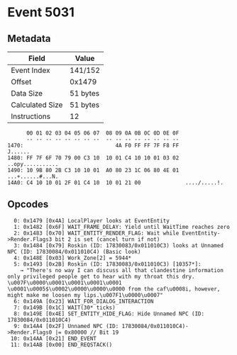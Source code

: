 # Event 5031

## Metadata

| Field           | Value    |
|-----------------|----------|
| Event Index     | 141/152  |
| Offset          | 0x1479   |
| Data Size       | 51 bytes |
| Calculated Size | 51 bytes |
| Instructions    | 12       |

```
      00 01 02 03 04 05 06 07  08 09 0A 0B 0C 0D 0E 0F
      -- -- -- -- -- -- -- --  -- -- -- -- -- -- -- --
1470:                             4A F0 FF FF 7F F8 FF           J......
1480: FF 7F 6F 70 79 00 C3 10  10 01 C4 10 10 01 03 02  ..opy...........
1490: 10 9B 80 2B C3 10 10 01  A0 80 23 1C 06 80 4E 01  ...+......#...N.
14A0: C4 10 10 01 2F 01 C4 10  10 01 21 00              ..../.....!.    
```

## Opcodes

```
  0: 0x1479 [0x4A] LocalPlayer looks at EventEntity
  1: 0x1482 [0x6F] WAIT_FRAME_DELAY: Yield until WaitTime reaches zero
  2: 0x1483 [0x70] WAIT_ENTITY_RENDER_FLAG: Wait while EventEntity->Render.Flags3 bit 2 is set (cancel turn if not)
  3: 0x1484 [0x79] Roskin (ID: 17830083/0x011010C3) looks at Unnamed NPC (ID: 17830084/0x011010C4) (Basic look)
  4: 0x148E [0x03] Work_Zone[2] = 5944*
  5: 0x1493 [0x2B] Roskin (ID: 17830083/0x011010C3) [10357*]:
    → "There's no way I can discuss all that clandestine information only privileged people get to hear with my throat this dry. \u007F\u0000\u0001\u0001\u0001\u0001 \u0001\u0005$\u0002\u0000\u0000\u0000 from the caf\u0008i, however, might make me loosen my lips.\u007F1\u0000\u0007"
  6: 0x149A [0x23] WAIT_FOR_DIALOG_INTERACTION
  7: 0x149B [0x1C] WAIT(30* ticks)
  8: 0x149E [0x4E] SET_ENTITY_HIDE_FLAG: Hide Unnamed NPC (ID: 17830084/0x011010C4)
  9: 0x14A4 [0x2F] Unnamed NPC (ID: 17830084/0x011010C4)->Render.Flags0 |= 0x80000 // Bit 19
 10: 0x14AA [0x21] END_EVENT
 11: 0x14AB [0x00] END_REQSTACK()
```

